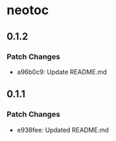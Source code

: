 # neotoc

## 0.1.2

### Patch Changes

- a96b0c9: Update README.md

## 0.1.1

### Patch Changes

- e938fee: Updated README.md
